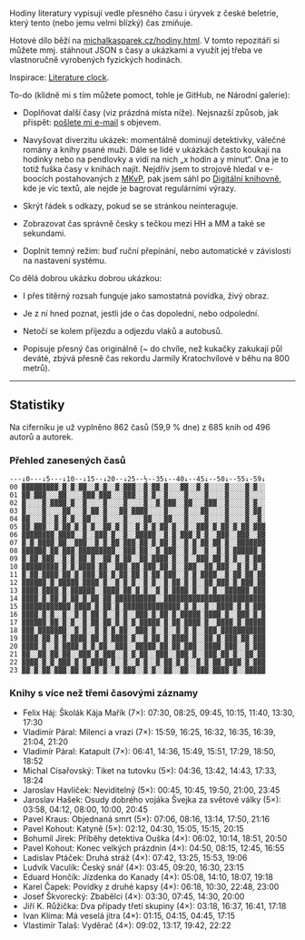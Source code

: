Hodiny literatury vypisují vedle přesného času i úryvek z české beletrie, který tento (nebo jemu velmi blízký) čas zmiňuje.

Hotové dílo běží na [michalkasparek.cz/hodiny.html](https://michalkasparek.cz/hodiny.html). V tomto repozitáři si můžete mmj. stáhnout JSON s časy a ukázkami a využít jej třeba ve vlastnoručně vyrobených fyzických hodinách.

Inspirace: [Literature clock](https://literature-clock.jenevoldsen.com/).

To-do (klidně mi s tím můžete pomoct, tohle je GitHub, ne Národní galerie):

- Doplňovat další časy (viz prázdná místa níže). Nejsnazší způsob, jak přispět: [pošlete mi e-mail](mailto:michal.kasparek@gmail.com) s objevem.

- Navyšovat diverzitu ukázek: momentálně dominují detektivky, válečné romány a knihy psané muži. Dále se lidé v ukázkách často koukají na hodinky nebo na pendlovky a vidí na nich „x hodin a y minut“. Ona je to totiž fuška časy v knihách najít. Nejdřív jsem to strojově hledal v e-boocích postahovaných z [MKvP](https://www.mlp.cz/cz/katalog-on-line/eknihy/), pak jsem sáhl po [Digitální knihovně](https://www.digitalniknihovna.cz/), kde je víc textů, ale nejde je bagrovat regulárními výrazy. 

- Skrýt řádek s odkazy, pokud se se stránkou neinteraguje.

- Zobrazovat čas správně česky s tečkou mezi HH a MM a také se sekundami.

- Doplnit temný režim: buď ruční přepínání, nebo automatické v závislosti na nastavení systému.

Co dělá dobrou ukázku dobrou ukázkou:

- I přes titěrný rozsah funguje jako samostatná povídka, živý obraz.

- Je z ní hned poznat, jestli jde o čas dopolední, nebo odpolední.

- Netočí se kolem příjezdu a odjezdu vlaků a autobusů.

- Popisuje přesný čas originálně (~ do chvíle, než kukačky zakukají půl deváté, zbývá přesně čas rekordu Jarmily Kratochvílové v běhu na 800 metrů).

***

## Statistiky

Na ciferníku je už vyplněno 862 časů (59,9 % dne) z 685 knih od 496 autorů a autorek.

### Přehled zanesených časů

~~~
---↓0---↓5---↓10--↓15--↓20--↓25--½--35↓--40↓--45↓--50↓--55↓-59↓  
00 ▓▓▓▓▓▓▓▓▓░▓░▓░▓▓░░▓░▓░░▓░▓▓▓░░▓░▓▓░▓░░░▓▓░░▓░▓░░░░▓░░░░▓░▓░░  
01 ▓▓░▓▓▓░░░▓▓░░░░▓▓▓░▓▓▓░░░▓▓▓░░▓░▓░░▓░░░░▓░░░░▓░░░░▓░░░░▓░░░░  
02 ▓░░░░▓░▓▓▓▓░▓░░▓░░░░▓░░░░▓░░░░▓░░▓░▓▓▓░░▓▓░░░▓▓▓░░▓░░░░▓░▓░░  
03 ▓░░░░▓░░░░▓▓░░░▓░▓▓░▓░░░▓▓░▓▓▓▓░░░░▓░░░░▓░░░▓▓░░░░▓░░░░▓░▓▓░  
04 ▓▓░░░▓░░▓░▓░▓░░▓▓░░░▓░░░░▓░░░░▓▓░░░▓▓░░░▓░░░░▓░░░░▓░░░░▓░░▓░  
05 ▓▓░▓▓▓░░▓░▓▓░▓░▓░▓░░▓▓░▓░▓░░▓░▓░▓░▓▓░▓░░▓░░▓▓▓░▓░▓▓░▓░▓▓░▓▓▓  
06 ▓▓▓▓▓▓▓▓░▓▓▓▓░░▓░░▓▓▓░▓░░▓░░▓▓▓▓▓░░▓░▓░▓▓▓░▓░▓░░▓▓▓░░▓▓▓░░▓▓  
07 ▓░▓░▓▓▓▓░▓▓░░▓▓▓░░▓░▓░▓▓░▓▓▓░▓▓░▓░▓▓░▓░░▓░▓░▓▓░▓▓░▓░░▓▓▓▓▓▓▓  
08 ▓▓▓▓▓▓░▓▓░▓▓▓░▓▓▓▓▓▓▓▓▓░░▓▓▓░▓▓░░▓░▓▓▓░░▓░▓░░▓░░▓░▓░▓▓▓▓▓▓░▓  
09 ▓░▓▓░▓▓▓░░▓░▓░▓▓░▓░░▓▓░▓░▓▓░░▓▓░▓▓▓▓░▓░░▓░░▓▓▓░▓▓░▓░▓░░▓░▓▓▓  
10 ▓▓▓▓▓▓▓▓▓░▓░▓░▓▓▓▓░▓▓░░▓▓▓░▓▓░▓▓▓░▓▓░▓░░▓▓▓░░▓▓░▓▓▓░░▓░▓░▓░▓  
11 ▓░▓▓░▓▓▓▓░▓▓░▓░▓▓▓░▓▓░▓░▓▓░▓▓░▓░▓▓░▓▓▓░░▓░▓░▓▓▓▓░░▓░▓▓░▓▓░▓▓  
12 ▓▓▓▓▓▓░▓░▓▓▓▓▓░▓▓▓▓░▓░░▓░▓░▓░░▓░▓░░▓░▓▓░▓░▓░░▓▓░▓▓▓░▓░▓▓▓░▓▓  
13 ▓▓▓▓░▓▓▓▓░▓░▓▓▓▓▓▓░░▓▓▓▓░▓▓░▓░▓░░▓░▓░▓▓▓▓░▓░░▓░▓░░▓▓▓▓▓▓░▓▓▓  
14 ▓▓▓▓░▓░▓▓░▓░▓▓░▓░▓▓░▓▓░▓▓▓▓▓▓▓▓▓▓░░▓▓▓▓▓▓▓▓▓▓▓▓▓▓▓▓▓▓▓▓▓▓▓▓▓  
15 ▓▓▓▓▓▓▓▓▓▓▓▓░▓▓▓▓░▓░▓▓░▓░▓▓▓▓▓▓▓▓▓▓▓▓▓▓░▓░▓░░▓░░▓▓▓▓░▓░▓░▓▓▓  
16 ▓▓▓▓░▓░▓░░▓░░▓░▓░▓▓░▓░░▓░▓░░▓▓▓░▓░▓▓░▓░▓▓▓▓▓░▓▓▓▓░▓░░▓▓▓░▓░▓  
17 ▓▓▓▓▓▓░▓▓░▓░▓░░▓░▓▓░▓▓░▓░▓░▓░▓▓▓▓▓░▓░▓▓░▓▓▓▓░▓░░▓▓▓▓░▓░▓▓▓▓▓  
18 ▓▓▓░▓▓▓▓▓▓▓░░▓░▓░░▓░▓░▓░▓▓░░▓▓▓░▓░░▓░░▓░▓░▓░░▓▓▓░▓▓▓▓▓▓▓▓▓▓▓  
19 ▓▓▓▓░▓▓░▓░▓░▓▓▓▓░▓▓░▓░▓▓▓▓░▓░░▓░▓▓░▓░▓▓▓▓░▓░░▓▓░▓░▓▓▓░▓▓░▓▓▓  
20 ▓▓▓▓░▓░░▓░▓▓▓▓░▓░▓░▓▓░░▓▓▓░░▓▓▓▓▓░▓▓░▓▓░▓▓▓░░▓▓▓▓░▓▓▓░░▓░▓▓▓  
21 ▓▓░░▓▓░▓▓░▓▓░░▓▓▓░▓░▓▓▓░░▓░▓░▓▓░░▓▓▓░░▓▓▓░▓░░▓▓▓░▓▓░▓░░▓▓░▓▓  
22 ▓▓▓▓░▓░▓░▓▓▓░▓░▓░▓▓▓▓░▓░░▓░░▓░▓░░▓░▓▓░▓░▓░░▓░▓░▓▓░▓▓▓▓░▓░▓▓▓  
23 ▓▓░▓░▓▓░▓▓▓░▓▓░▓▓░▓░▓░░▓░▓▓▓░░▓░▓░░▓▓░░▓▓░░▓▓▓░▓▓▓▓░▓░░▓▓▓▓▓  
~~~

### Knihy s více než třemi časovými záznamy

- Felix Háj: Školák Kája Mařík (7×): 07:30, 08:25, 09:45, 10:15, 11:40, 13:30, 17:30
- Vladimír Páral: Milenci a vrazi (7×): 15:59, 16:25, 16:32, 16:35, 16:39, 21:04, 21:20
- Vladimír Páral: Katapult (7×): 06:41, 14:36, 15:49, 15:51, 17:29, 18:50, 18:52
- Michal Císařovský: Tiket na tutovku (5×): 04:36, 13:42, 14:43, 17:33, 18:24
- Jaroslav Havlíček: Neviditelný (5×): 00:45, 10:45, 19:50, 21:00, 23:45
- Jaroslav Hašek: Osudy dobrého vojáka Švejka za světové války (5×): 03:58, 04:12, 08:00, 10:00, 20:45
- Pavel Kraus: Objednaná smrt (5×): 07:06, 08:16, 13:14, 17:50, 21:16
- Pavel Kohout: Katyně (5×): 02:12, 04:30, 15:05, 15:15, 20:15
- Bohumil Jírek: Příběhy detektiva Ouška (4×): 06:02, 10:14, 18:51, 20:50
- Pavel Kohout: Konec velkých prázdnin (4×): 04:50, 08:15, 12:45, 16:55
- Ladislav Ptáček: Druhá stráž (4×): 07:42, 13:25, 15:53, 19:06
- Ludvík Vaculík: Český snář (4×): 03:45, 09:20, 16:30, 23:15
- Eduard Hončík: Jízdenka do Kanady (4×): 05:08, 14:10, 18:07, 19:18
- Karel Čapek: Povídky z druhé kapsy (4×): 06:18, 10:30, 22:48, 23:00
- Josef Škvorecký: Zbabělci (4×): 03:30, 07:45, 14:30, 20:00
- Jiří K. Růžička: Dva případy třetí skupiny (4×): 03:18, 16:37, 16:41, 17:18
- Ivan Klíma: Má veselá jitra (4×): 01:15, 04:15, 04:45, 17:15
- Vlastimír Talaš: Vyděrač (4×): 09:02, 13:17, 19:42, 22:22
